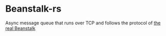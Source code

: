 # Beanstalk-rs

Async message queue that runs over TCP and follows the protocol of [the real Beanstalk](https://beanstalkd.github.io/)
